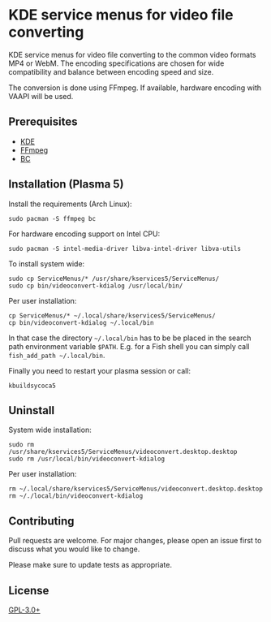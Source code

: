 # KDE service menus for video file converting

KDE service menus for video file converting to the common video formats
MP4 or WebM. The encoding specifications are chosen for wide compatibility and
balance between encoding speed and size.

The conversion is done using FFmpeg. If available, hardware encoding with VAAPI
will be used.

## Prerequisites

* [KDE](https://www.kde.org/)
* [FFmpeg](https://www.ffmpeg.org/)
* [BC](https://www.gnu.org/software/bc/)

## Installation (Plasma 5)

Install the requirements (Arch Linux):

    sudo pacman -S ffmpeg bc

For hardware encoding support on Intel CPU:

    sudo pacman -S intel-media-driver libva-intel-driver libva-utils

To install system wide:

    sudo cp ServiceMenus/* /usr/share/kservices5/ServiceMenus/
    sudo cp bin/videoconvert-kdialog /usr/local/bin/

Per user installation:

    cp ServiceMenus/* ~/.local/share/kservices5/ServiceMenus/
    cp bin/videoconvert-kdialog ~/.local/bin

In that case the directory `~/.local/bin` has to be be placed in the search path
environment variable `$PATH`.
E.g. for a Fish shell you can simply call `fish_add_path ~/.local/bin`.

Finally you need to restart your plasma session or call:

    kbuildsycoca5

## Uninstall

System wide installation:

    sudo rm /usr/share/kservices5/ServiceMenus/videoconvert.desktop.desktop
    sudo rm /usr/local/bin/videoconvert-kdialog

Per user installation:

    rm ~/.local/share/kservices5/ServiceMenus/videoconvert.desktop.desktop
    rm ~/./local/bin/videoconvert-kdialog

## Contributing

Pull requests are welcome. For major changes, please open an issue first to
discuss what you would like to change.

Please make sure to update tests as appropriate.

## License

[GPL-3.0+](https://www.gnu.org/licenses/gpl-3.0.de.html)
